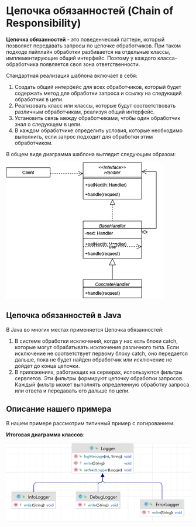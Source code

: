 # Цепочка обязанностей (Chain of Responsibility)

**Цепочка обязанностей** - это поведенческий паттерн, который позволяет передавать запросы по цепочке обработчиков.
При таком подходе пайплайн обработки разбивается на отдельные классы, имплементирующие общий интерфейс. Поэтому у
каждого класса-обработчика появляется своя зона ответственности.

Стандартная реализация шаблона включает в себя:

1. Создать общий интерфейс для всех обработчиков, который будет содержать
   метод для обработки запроса и ссылку на следующий обработчик в цепи.
2. Реализовать класс или классы, которые будут соответствовать различным
   обработчикам, реализуя общий интерфейс.
3. Установить связь между обработчиками, чтобы один обработчик знал о следующем в
   цепи.
4. В каждом обработчике определить условия, которые необходимо
   выполнить, если запрос подходит для обработки этим обработчиком.

В общем виде диаграмма шаблона выглядит следующим образом:

![](images/CoR.png)

## Цепочка обязанностей в Java

В Java во многих местах применяется Цепочка обязанностей:

1. В системе обработки исключений, когда у нас есть блоки catch, которые могут обрабатывать исключения различного типа.
   Если исключение не соответствует первому блоку catch, оно передается дальше, пока не будет найден обработчик или
   исключение не дойдет до конца цепочки.
2. В приложениях, работающих на серверах, используются фильтры сервлетов. Эти фильтры формируют цепочку обработки
   запросов. Каждый фильтр может выполнять определенную обработку запроса или ответа и передавать его дальше по цепи.

## Описание нашего примера

В нашем примере рассмотрим типичный пример с логированием.

**Итоговая диаграмма классов**:

![](images/classes.png)